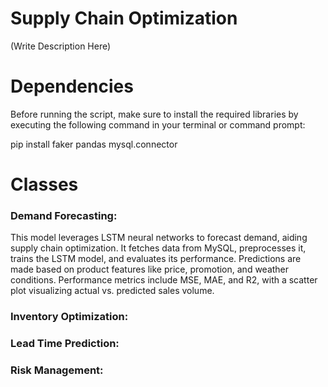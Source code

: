 # Supply Chain Optimization

(Write Description Here)


# Dependencies 
Before running the script, make sure to install the required libraries by executing the following command in your terminal or command prompt:

pip install faker pandas mysql.connector

# Classes
### Demand Forecasting:
This model leverages LSTM neural networks to forecast demand, aiding supply chain optimization. It fetches data from MySQL, preprocesses it, trains the LSTM model, and evaluates its performance. Predictions are made based on product features like price, promotion, and weather conditions. Performance metrics include MSE, MAE, and R2, with a scatter plot visualizing actual vs. predicted sales volume.

### Inventory Optimization:


### Lead Time Prediction:


### Risk Management:


